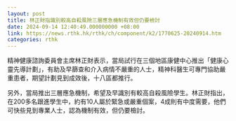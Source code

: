 ```yaml
---
layout: post
title: 林正財指識別較高自殺風險三層應急機制有效但仍要檢討
date: 2024-09-14 12:40:49.000000000 +08:00
link: https://news.rthk.hk/rthk/ch/component/k2/1770625-20240914.htm
categories: rthk
---
```


精神健康諮詢委員會主席林正財表示，當局試行在三個地區康健中心推出「健康心靈先導計劃」，有助及早篩查和介入病情不嚴重的人士，精神科醫生可專門協助嚴重患者，期望計劃見到成效後，十八區都推行。

另外，當局推出三層應急機制，希望及早識別有較高自殺風險學生。林正財指出，在200多名跟進學生中，約有10人屬於緊急或嚴重個案，4成則有中度需要，他們可快些見到專業人士，認為機制有效，但仍要檢討。
